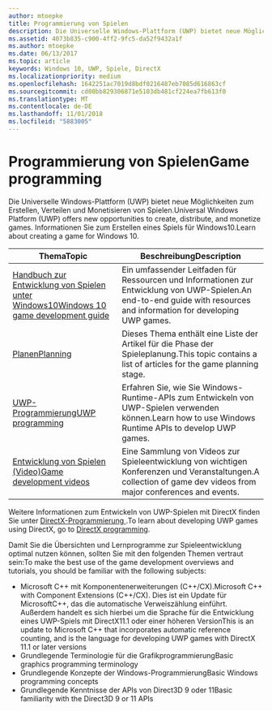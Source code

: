 ```yaml
---
author: mtoepke
title: Programmierung von Spielen
description: Die Universelle Windows-Plattform (UWP) bietet neue Möglichkeiten zum Erstellen, Verteilen und Monetisieren von Spielen. Hier erhalten Sie Informationen zum Starten eines neuen Spiels oder Portieren eines vorhandenen Spiels.
ms.assetid: 4073b835-c900-4ff2-9fc5-da52f9432a1f
ms.author: mtoepke
ms.date: 06/13/2017
ms.topic: article
keywords: Windows 10, UWP, Spiele, DirectX
ms.localizationpriority: medium
ms.openlocfilehash: 1642251ac7019d8bdf0216487eb7085d616863cf
ms.sourcegitcommit: cd00bb829306871e5103db481cf224ea7fb613f0
ms.translationtype: MT
ms.contentlocale: de-DE
ms.lasthandoff: 11/01/2018
ms.locfileid: "5883005"
---
```

# <a name="game-programming"></a><span data-ttu-id="7f52a-105">Programmierung von Spielen</span><span class="sxs-lookup"><span data-stu-id="7f52a-105">Game programming</span></span>

<span data-ttu-id="7f52a-106">Die Universelle Windows-Plattform (UWP) bietet neue Möglichkeiten zum Erstellen, Verteilen und Monetisieren von Spielen.</span><span class="sxs-lookup"><span data-stu-id="7f52a-106">Universal Windows Platform (UWP) offers new opportunities to create, distribute, and monetize games.</span></span> <span data-ttu-id="7f52a-107">Informationen Sie zum Erstellen eines Spiels für Windows10.</span><span class="sxs-lookup"><span data-stu-id="7f52a-107">Learn about creating a game for Windows 10.</span></span>

| <span data-ttu-id="7f52a-108">Thema</span><span class="sxs-lookup"><span data-stu-id="7f52a-108">Topic</span></span> | <span data-ttu-id="7f52a-109">Beschreibung</span><span class="sxs-lookup"><span data-stu-id="7f52a-109">Description</span></span> |
|---------------------------------------------------------------------------------------------------------------------------------------------------|-------------------------------------------------------------------------------------------------------------------------------------------------------------------------------------------------------------------------------------------------------------------------------------------------------------------------------------------------------------------------------------------------------------------------------------------------------------------------------|
| [<span data-ttu-id="7f52a-110">Handbuch zur Entwicklung von Spielen unter Windows10</span><span class="sxs-lookup"><span data-stu-id="7f52a-110">Windows 10 game development guide</span></span>](e2e.md) | <span data-ttu-id="7f52a-111">Ein umfassender Leitfaden für Ressourcen und Informationen zur Entwicklung von UWP-Spielen.</span><span class="sxs-lookup"><span data-stu-id="7f52a-111">An end-to-end guide with resources and information for developing UWP games.</span></span> |
| [<span data-ttu-id="7f52a-112">Planen</span><span class="sxs-lookup"><span data-stu-id="7f52a-112">Planning</span></span>](planning.md) | <span data-ttu-id="7f52a-113">Dieses Thema enthält eine Liste der Artikel für die Phase der Spieleplanung.</span><span class="sxs-lookup"><span data-stu-id="7f52a-113">This topic contains a list of articles for the game planning stage.</span></span> |
| [<span data-ttu-id="7f52a-114">UWP-Programmierung</span><span class="sxs-lookup"><span data-stu-id="7f52a-114">UWP programming</span></span>](uwp-programming.md) | <span data-ttu-id="7f52a-115">Erfahren Sie, wie Sie Windows-Runtime-APIs zum Entwickeln von UWP-Spielen verwenden können.</span><span class="sxs-lookup"><span data-stu-id="7f52a-115">Learn how to use Windows Runtime APIs to develop UWP games.</span></span> |
| [<span data-ttu-id="7f52a-116">Entwicklung von Spielen (Video)</span><span class="sxs-lookup"><span data-stu-id="7f52a-116">Game development videos</span></span>](game-development-videos.md) | <span data-ttu-id="7f52a-117">Eine Sammlung von Videos zur Spieleentwicklung von wichtigen Konferenzen und Veranstaltungen.</span><span class="sxs-lookup"><span data-stu-id="7f52a-117">A collection of game dev videos from major conferences and events.</span></span> |

<span data-ttu-id="7f52a-118">Weitere Informationen zum Entwickeln von UWP-Spielen mit DirectX finden Sie unter [DirectX-Programmierung ](directx-programming.md).</span><span class="sxs-lookup"><span data-stu-id="7f52a-118">To learn about developing UWP games using DirectX, go to [DirectX programming](directx-programming.md).</span></span>

<span data-ttu-id="7f52a-119">Damit Sie die Übersichten und Lernprogramme zur Spieleentwicklung optimal nutzen können, sollten Sie mit den folgenden Themen vertraut sein:</span><span class="sxs-lookup"><span data-stu-id="7f52a-119">To make the best use of the game development overviews and tutorials, you should be familiar with the following subjects:</span></span>

-   <span data-ttu-id="7f52a-120">Microsoft C++ mit Komponentenerweiterungen (C++/CX).</span><span class="sxs-lookup"><span data-stu-id="7f52a-120">Microsoft C++ with Component Extensions (C++/CX).</span></span> <span data-ttu-id="7f52a-121">Dies ist ein Update für MicrosoftC++, das die automatische Verweiszählung einführt. Außerdem handelt es sich hierbei um die Sprache für die Entwicklung eines UWP-Spiels mit DirectX11.1 oder einer höheren Version</span><span class="sxs-lookup"><span data-stu-id="7f52a-121">This is an update to Microsoft C++ that incorporates automatic reference counting, and is the language for developing UWP games with DirectX 11.1 or later versions</span></span>
-   <span data-ttu-id="7f52a-122">Grundlegende Terminologie für die Grafikprogrammierung</span><span class="sxs-lookup"><span data-stu-id="7f52a-122">Basic graphics programming terminology</span></span>
-   <span data-ttu-id="7f52a-123">Grundlegende Konzepte der Windows-Programmierung</span><span class="sxs-lookup"><span data-stu-id="7f52a-123">Basic Windows programming concepts</span></span>
-   <span data-ttu-id="7f52a-124">Grundlegende Kenntnisse der APIs von Direct3D 9 oder 11</span><span class="sxs-lookup"><span data-stu-id="7f52a-124">Basic familiarity with the Direct3D 9 or 11 APIs</span></span>

 

 




